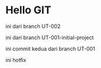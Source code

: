 # Hello GIT

ini dari branch UT-002

ini dari branch UT-001-initial-project

ini commit kedua dari branch UT-001

ini hotfix

